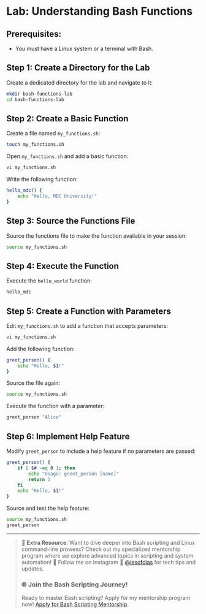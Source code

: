 # Lab: Understanding Bash Functions

## Prerequisites:
- You must have a Linux system or a terminal with Bash.

## Step 1: Create a Directory for the Lab

Create a dedicated directory for the lab and navigate to it:

```bash
mkdir bash-functions-lab
cd bash-functions-lab
```

## Step 2: Create a Basic Function

Create a file named `my_functions.sh`:

```bash
touch my_functions.sh
```

Open `my_functions.sh` and add a basic function:

```bash
vi my_functions.sh
```

Write the following function:

```bash
hello_mdc() {
    echo "Hello, MDC University!"
}
```

## Step 3: Source the Functions File

Source the functions file to make the function available in your session:

```bash
source my_functions.sh
```

## Step 4: Execute the Function

Execute the `hello_world` function:

```bash
hello_mdc
```

## Step 5: Create a Function with Parameters

Edit `my_functions.sh` to add a function that accepts parameters:

```bash
vi my_functions.sh
```

Add the following function:

```bash
greet_person() {
    echo "Hello, $1!"
}
```

Source the file again:

```bash
source my_functions.sh
```

Execute the function with a parameter:

```bash
greet_person "Alice"
```

## Step 6: Implement Help Feature

Modify `greet_person` to include a help feature if no parameters are passed:

```bash
greet_person() {
    if [ $# -eq 0 ]; then
        echo "Usage: greet_person [name]"
        return 1
    fi
    echo "Hello, $1!"
}
```

Source and test the help feature:

```bash
source my_functions.sh
greet_person
```

---

> 🚨 **Extra Resource**: Want to dive deeper into Bash scripting and Linux command-line prowess? Check out my specialized mentorship program where we explore advanced topics in scripting and system automation! 🚀 Follow me on Instagram 📸 [@iesofdias](https://www.instagram.com/iesofdias/) for tech tips and updates. 
> ### 🌐 **Join the Bash Scripting Journey!**
> Ready to master Bash scripting? Apply for my mentorship program now! [Apply for Bash Scripting Mentorship](https://guilhermemaia.com/mentoria-devops).
